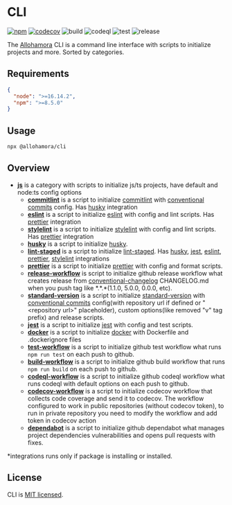 # CLI

[![npm](https://img.shields.io/npm/v/@allohamora/cli)](https://www.npmjs.com/package/@allohamora/cli)
[![codecov](https://codecov.io/gh/allohamora/cli/branch/master/graph/badge.svg?token=XVDXR2RWTI)](https://codecov.io/gh/allohamora/cli)
![build](https://github.com/allohamora/cli/actions/workflows/build.yml/badge.svg)
![codeql](https://github.com/allohamora/cli/actions/workflows/codeql.yml/badge.svg)
![test](https://github.com/allohamora/cli/actions/workflows/test.yml/badge.svg)
![release](https://github.com/allohamora/cli/actions/workflows/release.yml/badge.svg)

The [Allohamora](https://github.com/allohamora) CLI is a command line interface with scripts to initialize projects and more. Sorted by categories.

## Requirements

```json
{
  "node": ">=16.14.2",
  "npm": ">=8.5.0"
}
```

## Usage

```bash
npx @allohamora/cli
```

## Overview

- [**js**](/src/categories/js/index.ts) is a category with scripts to initialize js/ts projects, have default and node:ts config options
  - [**commitlint**](/src/categories/js/commitlint) is a script to initialize [commitlint](https://github.com/conventional-changelog/commitlint) with [conventional commits](https://www.conventionalcommits.org/en/v1.0.0/) config. Has [husky](https://github.com/typicode/husky) integration
  - [**eslint**](/src/categories/js/eslint) is a script to initialize [eslint](https://github.com/eslint/eslint) with config and lint scripts. Has [prettier](https://github.com/prettier/prettier) integration
  - [**stylelint**](/src/categories/js/stylelint/) is a script to initialize [stylelint](https://github.com/stylelint/stylelint) with config and lint scripts. Has [prettier](https://github.com/prettier/prettier) integration
  - [**husky**](/src/categories/js/husky) is a script to initialize [husky](https://github.com/typicode/husky).
  - [**lint-staged**](/src/categories/js/lint-staged) is a script to initialize [lint-staged](https://github.com/okonet/lint-staged). Has [husky](https://github.com/typicode/husky), [jest](https://github.com/facebook/jest), [eslint](https://github.com/eslint/eslint), [prettier](https://github.com/prettier/prettier), [stylelint](https://github.com/stylelint/stylelint) integrations
  - [**prettier**](/src/categories/js/prettier) is a script to initialize [prettier](https://github.com/prettier/prettier) with config and format scripts.
  - [**release-workflow**](/src/categories/js/release-worflow) is script to initialize github release workflow what creates release from [conventional-changelog](https://github.com/conventional-changelog/conventional-changelog) CHANGELOG.md when you push tag like \*.\*.\*(1.1.0, 5.0.0, 0.0.0, etc).
  - [**standard-version**](/src/categories/js/standard-verstion) is a script to initialize [standard-version](https://github.com/conventional-changelog/standard-version) with [conventional commits](https://www.conventionalcommits.org/en/v1.0.0/) config(with repository url if defined or "\<repository url\>" placeholder), custom options(like removed "v" tag prefix) and release scripts.
  - [**jest**](/src/categories/js/jest) is a script to initialize [jest](https://github.com/facebook/jest) with config and test scripts.
  - [**docker**](src/categories/js/docker/) is a script to initialize [docker](https://github.com/docker) with Dockerfile and .dockerignore files
  - [**test-workflow**](/src/categories/js/test-workflow.ts) is a script to initialize github test workflow what runs `npm run test` on each push to github.
  - [**build-workflow**](/src/categories/js/build-workflow) is a script to initialize github build workflow that runs `npm run build` on each push to github.
  - [**codeql-workflow**](/src/categories/js/codeql-workflow) is a script to initialize github codeql workflow what runs codeql with default options on each push to github.
  - [**codecov-workflow**](/src/categories/js/codecov-workflow/) is a script to initialize codecov workflow that collects code coverage and send it to codecov. The workflow configured to work in public repositories (without codecov token), to run in private repository you need to modify the workflow and add token in codecov action
  - [**dependabot**](src/categories/js/dependabot/) is a script to initialize github dependabot what manages project dependencies vulnerabilities and opens pull requests with fixes.

\*integrations runs only if package is installing or installed.

## License

CLI is [MIT licensed](/LICENSE).

